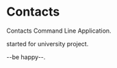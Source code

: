 Contacts
========
Contacts Command Line Application.

started for university project.

--be happy--.
